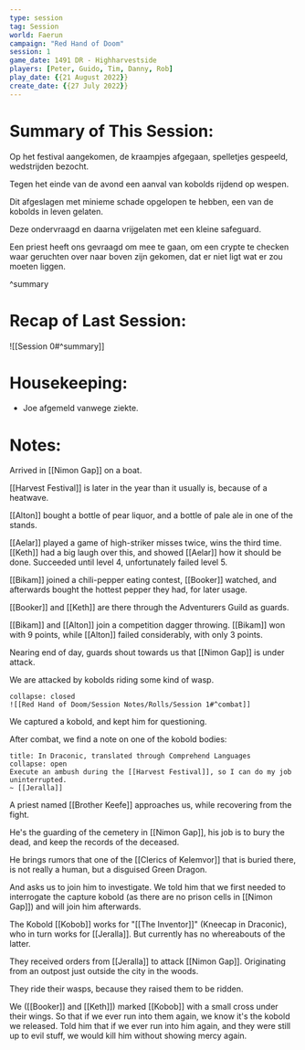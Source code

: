 ```yaml
---
type: session
tag: Session
world: Faerun
campaign: "Red Hand of Doom"
session: 1
game_date: 1491 DR - Highharvestside
players: [Peter, Guido, Tim, Danny, Rob]
play_date: {{21 August 2022}}
create_date: {{27 July 2022}}
---
```


# Summary of This Session:

Op het festival aangekomen, de kraampjes afgegaan, spelletjes gespeeld, wedstrijden bezocht.

Tegen het einde van de avond een aanval van kobolds rijdend op wespen.

Dit afgeslagen met minieme schade opgelopen te hebben, een van de kobolds in leven gelaten.

Deze ondervraagd en daarna vrijgelaten met een kleine safeguard.

Een priest heeft ons gevraagd om mee te gaan, om een crypte te checken waar geruchten over naar boven zijn gekomen, dat er niet ligt wat er zou moeten liggen.

^summary

# Recap of Last Session:

![[Session 0#^summary]]

# Housekeeping:
- Joe afgemeld vanwege ziekte.

# Notes:

Arrived in [[Nimon Gap]] on a boat.

[[Harvest Festival]] is later in the year than it usually is, because of a heatwave.

[[Alton]] bought a bottle of pear liquor, and a bottle of pale ale in one of the stands.

[[Aelar]] played a game of high-striker misses twice, wins the third time. [[Keth]] had a big laugh over this, and showed [[Aelar]] how it should be done. Succeeded until level 4, unfortunately failed level 5.

[[Bikam]] joined a chili-pepper eating contest, [[Booker]] watched, and afterwards bought the hottest pepper they had, for later usage.

[[Booker]] and [[Keth]] are there through the Adventurers Guild as guards.

[[Bikam]] and [[Alton]] join a competition dagger throwing. [[Bikam]] won with 9 points, while [[Alton]] failed considerably, with only 3 points.

Nearing end of day, guards shout towards us that [[Nimon Gap]] is under attack.

We are attacked by kobolds riding some kind of wasp.

```ad-combat
collapse: closed
![[Red Hand of Doom/Session Notes/Rolls/Session 1#^combat]]
```

We captured a kobold, and kept him for questioning.

After combat, we find a note on one of the kobold bodies: 

```ad-quote
title: In Draconic, translated through Comprehend Languages
collapse: open
Execute an ambush during the [[Harvest Festival]], so I can do my job uninterrupted.
~ [[Jeralla]]
```

A priest named [[Brother Keefe]] approaches us, while recovering from the fight.

He's the guarding of the cemetery in [[Nimon Gap]], his job is to bury the dead, and keep the records of the deceased. 

He brings rumors that one of the [[Clerics of Kelemvor]] that is buried there, is not really a human, but a disguised Green Dragon.

And asks us to join him to investigate. We told him that we first needed to interrogate the capture kobold (as there are no prison cells in [[Nimon Gap]]) and will join him afterwards.

The Kobold [[Kobob]] works for "[[The Inventor]]" (Kneecap in Draconic), who in turn works for [[Jeralla]]. But currently has no whereabouts of the latter.

They received orders from [[Jeralla]] to attack [[Nimon Gap]]. Originating from an outpost just outside the city in the woods. 

They ride their wasps, because they raised them to be ridden.

We ([[Booker]] and [[Keth]]) marked [[Kobob]] with a small cross under their wings. So that if we ever run into them again, we know it's the kobold we released. Told him that if we ever run into him again, and they were still up to evil stuff, we would kill him without showing mercy again.
